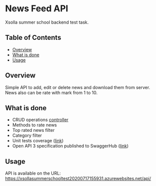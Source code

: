 # News Feed API
Xsolla summer school backend test task.

## Table of Contents
* [Overview](#Overview)
* [What is done](#What-is-done)
* [Usage](#Usage)

## Overview
Simple API to add, edit or delete news and download them from server. News also can be rate with mark from 1 to 10.

## What is done
- CRUD operations [controller](https://github.com/rdsalakhov/XsollaSummerSchoolTest/blob/master/XsollaSummerSchoolTest/Controllers/NewsItemsController.cs)
- Methods to rate news
- Top rated news filter
- Category filter
- Unit tests coverage ([link](https://github.com/rdsalakhov/XsollaSummerSchoolTest/blob/master/NewsApiTests/Tests.cs))
- Open API 3 specification published to SwaggerHub ([link](https://app.swaggerhub.com/apis/rs-org/news_feed/1.0.0))

## Usage
API is available on the URL: https://xsollasummerschooltest20200717155931.azurewebsites.net/api/


